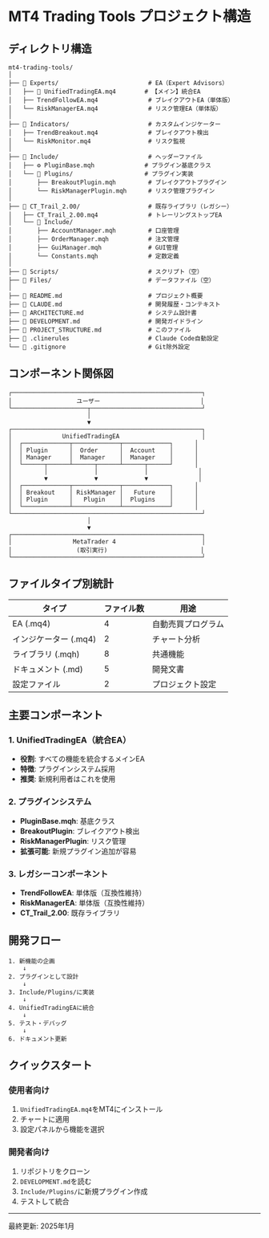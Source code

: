 # MT4 Trading Tools プロジェクト構造

## ディレクトリ構造

```
mt4-trading-tools/
│
├── 📁 Experts/                         # EA（Expert Advisors）
│   ├── 🎯 UnifiedTradingEA.mq4        # 【メイン】統合EA
│   ├── TrendFollowEA.mq4              # ブレイクアウトEA（単体版）
│   └── RiskManagerEA.mq4              # リスク管理EA（単体版）
│
├── 📁 Indicators/                      # カスタムインジケーター
│   ├── TrendBreakout.mq4              # ブレイクアウト検出
│   └── RiskMonitor.mq4                # リスク監視
│
├── 📁 Include/                         # ヘッダーファイル
│   ├── ⚙️ PluginBase.mqh              # プラグイン基底クラス
│   └── 📁 Plugins/                    # プラグイン実装
│       ├── BreakoutPlugin.mqh         # ブレイクアウトプラグイン
│       └── RiskManagerPlugin.mqh      # リスク管理プラグイン
│
├── 📁 CT_Trail_2.00/                   # 既存ライブラリ（レガシー）
│   ├── CT_Trail_2.00.mq4              # トレーリングストップEA
│   └── 📁 Include/
│       ├── AccountManager.mqh         # 口座管理
│       ├── OrderManager.mqh           # 注文管理
│       ├── GuiManager.mqh             # GUI管理
│       └── Constants.mqh              # 定数定義
│
├── 📁 Scripts/                         # スクリプト（空）
├── 📁 Files/                           # データファイル（空）
│
├── 📄 README.md                        # プロジェクト概要
├── 📄 CLAUDE.md                        # 開発履歴・コンテキスト
├── 📄 ARCHITECTURE.md                  # システム設計書
├── 📄 DEVELOPMENT.md                   # 開発ガイドライン
├── 📄 PROJECT_STRUCTURE.md             # このファイル
├── 📄 .clinerules                      # Claude Code自動設定
└── 📄 .gitignore                       # Git除外設定
```

## コンポーネント関係図

```
┌─────────────────────────────────────────────────────┐
│                  ユーザー                            │
└─────────────────────┬───────────────────────────────┘
                      │
                      ▼
┌─────────────────────────────────────────────────────┐
│              UnifiedTradingEA                       │
│  ┌─────────────┬─────────────┬─────────────┐      │
│  │ Plugin      │  Order      │  Account    │      │
│  │ Manager     │  Manager    │  Manager    │      │
│  └──────┬──────┴──────┬──────┴──────┬──────┘      │
│         │             │             │              │
│         ▼             ▼             ▼              │
│  ┌─────────────┬─────────────┬─────────────┐      │
│  │ Breakout    │ RiskManager │   Future    │      │
│  │ Plugin      │   Plugin    │  Plugins    │      │
│  └─────────────┴─────────────┴─────────────┘      │
└─────────────────────────────────────────────────────┘
                      │
                      ▼
┌─────────────────────────────────────────────────────┐
│                 MetaTrader 4                        │
│                  (取引実行)                          │
└─────────────────────────────────────────────────────┘
```

## ファイルタイプ別統計

| タイプ | ファイル数 | 用途 |
|--------|-----------|------|
| EA (.mq4) | 4 | 自動売買プログラム |
| インジケーター (.mq4) | 2 | チャート分析 |
| ライブラリ (.mqh) | 8 | 共通機能 |
| ドキュメント (.md) | 5 | 開発文書 |
| 設定ファイル | 2 | プロジェクト設定 |

## 主要コンポーネント

### 1. UnifiedTradingEA（統合EA）
- **役割**: すべての機能を統合するメインEA
- **特徴**: プラグインシステム採用
- **推奨**: 新規利用者はこれを使用

### 2. プラグインシステム
- **PluginBase.mqh**: 基底クラス
- **BreakoutPlugin**: ブレイクアウト検出
- **RiskManagerPlugin**: リスク管理
- **拡張可能**: 新規プラグイン追加が容易

### 3. レガシーコンポーネント
- **TrendFollowEA**: 単体版（互換性維持）
- **RiskManagerEA**: 単体版（互換性維持）
- **CT_Trail_2.00**: 既存ライブラリ

## 開発フロー

```
1. 新機能の企画
    ↓
2. プラグインとして設計
    ↓
3. Include/Plugins/に実装
    ↓
4. UnifiedTradingEAに統合
    ↓
5. テスト・デバッグ
    ↓
6. ドキュメント更新
```

## クイックスタート

### 使用者向け
1. `UnifiedTradingEA.mq4`をMT4にインストール
2. チャートに適用
3. 設定パネルから機能を選択

### 開発者向け
1. リポジトリをクローン
2. `DEVELOPMENT.md`を読む
3. `Include/Plugins/`に新規プラグイン作成
4. テストして統合

---

最終更新: 2025年1月